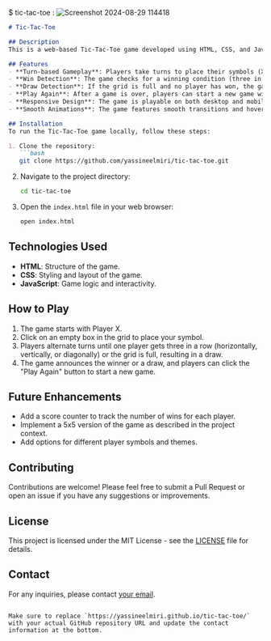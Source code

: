 $ tic-tac-toe :
![Screenshot 2024-08-29 114418](https://github.com/user-attachments/assets/bf44e93c-60f7-4f37-86c7-d9a1e7868d2b)

```markdown
# Tic-Tac-Toe

## Description
This is a web-based Tic-Tac-Toe game developed using HTML, CSS, and JavaScript. The game allows two players to take turns and play a classic 3x3 Tic-Tac-Toe game, with the first player starting as "X" and the second player as "O".

## Features
- **Turn-based Gameplay**: Players take turns to place their symbols (X or O) on the grid.
- **Win Detection**: The game checks for a winning condition (three in a row) after each move.
- **Draw Detection**: If the grid is full and no player has won, the game declares a draw.
- **Play Again**: After a game is over, players can start a new game without refreshing the page.
- **Responsive Design**: The game is playable on both desktop and mobile devices.
- **Smooth Animations**: The game features smooth transitions and hover effects.

## Installation
To run the Tic-Tac-Toe game locally, follow these steps:

1. Clone the repository:
   ```bash
   git clone https://github.com/yassineelmiri/tic-tac-toe.git
   ```
2. Navigate to the project directory:
   ```bash
   cd tic-tac-toe
   ```
3. Open the `index.html` file in your web browser:
   ```bash
   open index.html
   ```

## Technologies Used
- **HTML**: Structure of the game.
- **CSS**: Styling and layout of the game.
- **JavaScript**: Game logic and interactivity.

## How to Play
1. The game starts with Player X.
2. Click on an empty box in the grid to place your symbol.
3. Players alternate turns until one player gets three in a row (horizontally, vertically, or diagonally) or the grid is full, resulting in a draw.
4. The game announces the winner or a draw, and players can click the "Play Again" button to start a new game.

## Future Enhancements
- Add a score counter to track the number of wins for each player.
- Implement a 5x5 version of the game as described in the project context.
- Add options for different player symbols and themes.

## Contributing
Contributions are welcome! Please feel free to submit a Pull Request or open an issue if you have any suggestions or improvements.

## License
This project is licensed under the MIT License - see the [LICENSE](LICENSE) file for details.

## Contact
For any inquiries, please contact [your email](miriyassine123@gmail.com).
```

Make sure to replace `https://yassineelmiri.github.io/tic-tac-toe/` with your actual GitHub repository URL and update the contact information at the bottom.
